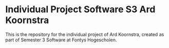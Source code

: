 # Individual Project Software S3 Ard Koornstra

This is the repository for the individual project of Ard Koornstra, created as part of Semester 3 Software at Fontys Hogescholen.
